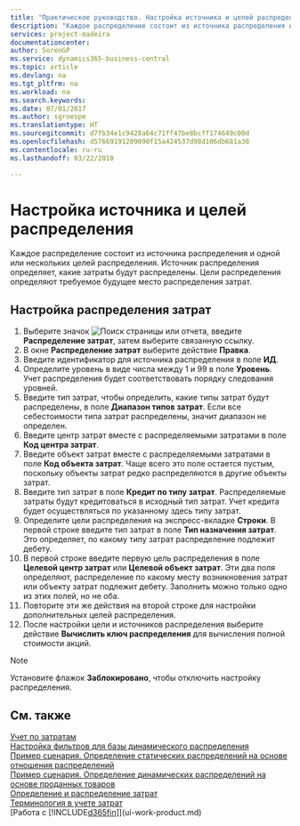 ```yaml
---
title: "Практическое руководство. Настройка источника и целей распределения | Документы Майкрософт"
description: "Каждое распределение состоит из источника распределения и одной или нескольких целей распределения. Источник распределения определяет, какие затраты будут распределены. Цели распределения определяют требуемое будущее место распределения затрат."
services: project-madeira
documentationcenter: 
author: SorenGP
ms.service: dynamics365-business-central
ms.topic: article
ms.devlang: na
ms.tgt_pltfrm: na
ms.workload: na
ms.search.keywords: 
ms.date: 07/01/2017
ms.author: sgroespe
ms.translationtype: HT
ms.sourcegitcommit: d7fb34e1c9428a64c71ff47be8bcff174649c00d
ms.openlocfilehash: d57669191209090f15a424537d98d106db681a38
ms.contentlocale: ru-ru
ms.lasthandoff: 03/22/2018

---
```

# <a name="set-up-allocation-source-and-targets"></a>Настройка источника и целей распределения
Каждое распределение состоит из источника распределения и одной или нескольких целей распределения. Источник распределения определяет, какие затраты будут распределены. Цели распределения определяют требуемое будущее место распределения затрат.  

## <a name="to-set-up-cost-allocations"></a>Настройка распределения затрат  
1.  Выберите значок ![Поиск страницы или отчета](media/ui-search/search_small.png "Значок поиска страницы или отчета"), введите **Распределение затрат**, затем выберите связанную ссылку.  
2.  В окне **Распределение затрат** выберите действие **Правка**.  
3.  Введите идентификатор для источника распределения в поле **ИД**.  
4.  Определите уровень в виде числа между 1 и 99 в поле **Уровень**. Учет распределения будет соответствовать порядку следования уровней.  
5.  Введите тип затрат, чтобы определить, какие типы затрат будут распределены, в поле **Диапазон типов затрат**. Если все себестоимости типа затрат распределены, значит диапазон не определен.  
6.  Введите центр затрат вместе с распределяемыми затратами в поле **Код центра затрат**.  
7.  Введите объект затрат вместе с распределяемыми затратами в поле **Код объекта затрат**. Чаще всего это поле остается пустым, поскольку объекты затрат редко распределяются в другие объекты затрат.  
8.  Введите тип затрат в поле **Кредит по типу затрат**. Распределяемые затраты будут кредитоваться в исходный тип затрат. Учет кредита будет осуществляться по указанному здесь типу затрат.  
9. Определите цели распределения на экспресс-вкладке **Строки**. В первой строке введите тип затрат в поле **Тип назначения затрат**. Это определяет, по какому типу затрат распределение подлежит дебету.  
10. В первой строке введите первую цель распределения в поле **Целевой центр затрат** или **Целевой объект затрат**. Эти два поля определяют, распределение по какому месту возникновения затрат или объекту затрат подлежит дебету. Заполнить можно только одно из этих полей, но не оба.  
11. Повторите эти же действия на второй строке для настройки дополнительных целей распределения.  
12. После настройки цели и источников распределения выберите действие **Вычислить ключ распределения** для вычисления полной стоимости акций.  

> [!NOTE]  
>  Установите флажок **Заблокировано**, чтобы отключить настройку распределения.  

## <a name="see-also"></a>См. также  
[Учет по затратам](finance-manage-cost-accounting.md)  
 [Настройка фильтров для базы динамического распределения](finance-setting-filters-for-dynamic-allocation-bases.md)   
 [Пример сценария. Определение статических распределений на основе отношения распределений](finance-scenario-example-defining-static-allocations-based-on-allocation-ratio.md)   
 [Пример сценария. Определение динамических распределений на основе проданных товаров](finance-scenario-example-defining-dynamic-allocations-based-on-items-sold.md)   
 [Определение и распределение затрат](finance-define-and-allocate-costs.md)   
 [Терминология в учете затрат](finance-terminology-in-cost-accounting.md)  
 [Работа с [!INCLUDE[d365fin](includes/d365fin_md.md)]](ui-work-product.md)

